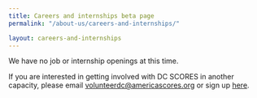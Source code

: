 ```yaml
---
title: Careers and internships beta page
permalink: "/about-us/careers-and-internships/"

layout: careers-and-internships
---
```


We have no job or internship openings at this time.

If you are interested in getting involved with DC SCORES in another capacity, please email volunteerdc@americascores.org or sign up [here](http://volunteerdcscores.weebly.com/).